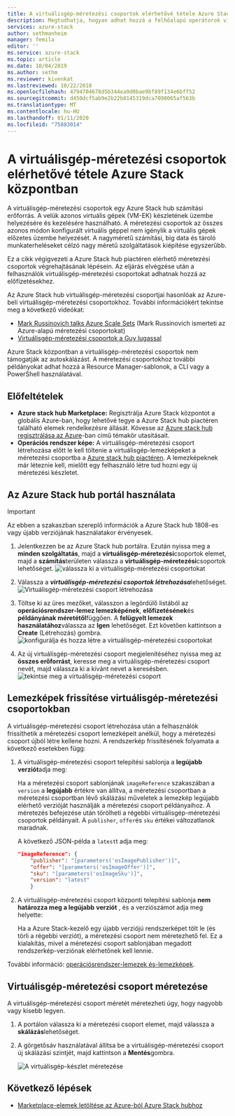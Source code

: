 ```yaml
---
title: A virtuálisgép-méretezési csoportok elérhetővé tétele Azure Stack központban | Microsoft Docs
description: Megtudhatja, hogyan adhat hozzá a felhőalapú operátorok virtuálisgép-méretezési csoportokat Azure Stack hub Marketplace-hez.
services: azure-stack
author: sethmanheim
manager: femila
editor: ''
ms.service: azure-stack
ms.topic: article
ms.date: 10/04/2019
ms.author: sethm
ms.reviewer: kivenkat
ms.lastreviewed: 10/22/2018
ms.openlocfilehash: 4794704678d5b344ea9d0bae9bf89f134e6bff52
ms.sourcegitcommit: d450dcf5ab9e2b22b8145319dca7098065af563b
ms.translationtype: MT
ms.contentlocale: hu-HU
ms.lasthandoff: 01/11/2020
ms.locfileid: "75883014"
---
```

# <a name="make-virtual-machine-scale-sets-available-in-azure-stack-hub"></a>A virtuálisgép-méretezési csoportok elérhetővé tétele Azure Stack központban

 
A virtuálisgép-méretezési csoportok egy Azure Stack hub számítási erőforrás. A velük azonos virtuális gépek (VM-EK) készletének üzembe helyezésére és kezelésére használható. A méretezési csoportok az összes azonos módon konfigurált virtuális géppel nem igénylik a virtuális gépek előzetes üzembe helyezését. A nagyméretű számítási, big data és tároló munkaterheléseket célzó nagy méretű szolgáltatások kiépítése egyszerűbb.

Ez a cikk végigvezeti a Azure Stack hub piactéren elérhető méretezési csoportok végrehajtásának lépésein. Az eljárás elvégzése után a felhasználók virtuálisgép-méretezési csoportokat adhatnak hozzá az előfizetésekhez.

Az Azure Stack hub virtuálisgép-méretezési csoportjai hasonlóak az Azure-beli virtuálisgép-méretezési csoportokhoz. További információkért tekintse meg a következő videókat:

* [Mark Russinovich talks Azure Scale Sets](https://channel9.msdn.com/Blogs/Regular-IT-Guy/Mark-Russinovich-Talks-Azure-Scale-Sets/) (Mark Russinovich ismerteti az Azure-alapú méretezési csoportokat)
* [Virtuálisgép-méretezési csoportok a Guy lugassal](https://channel9.msdn.com/Shows/Cloud+Cover/Episode-191-Virtual-Machine-Scale-Sets-with-Guy-Bowerman)

Azure Stack központban a virtuálisgép-méretezési csoportok nem támogatják az autoskálázást. A méretezési csoportokhoz további példányokat adhat hozzá a Resource Manager-sablonok, a CLI vagy a PowerShell használatával.

## <a name="prerequisites"></a>Előfeltételek

* **Azure stack hub Marketplace:** Regisztrálja Azure Stack központot a globális Azure-ban, hogy lehetővé tegye a Azure Stack hub piactéren található elemek rendelkezésre állását. Kövesse az [Azure stack hub regisztrálása az Azure](azure-stack-registration.md)-ban című témakör utasításait.
* **Operációs rendszer képe:** A virtuálisgép-méretezési csoport létrehozása előtt le kell töltenie a virtuálisgép-lemezképeket a méretezési csoportba a [Azure stack hub piactéren](azure-stack-download-azure-marketplace-item.md). A lemezképeknek már léteznie kell, mielőtt egy felhasználó létre tud hozni egy új méretezési készletet.

## <a name="use-the-azure-stack-hub-portal"></a>Az Azure Stack hub portál használata

>[!IMPORTANT]  
> Az ebben a szakaszban szereplő információk a Azure Stack hub 1808-es vagy újabb verziójának használatakor érvényesek. 

1. Jelentkezzen be az Azure Stack hub portálra. Ezután nyissa meg a **minden szolgáltatás**, majd a **virtuálisgép-méretezési**csoportok elemet, majd a **számítás**területen válassza a **virtuálisgép-méretezési**csoportok lehetőséget.
   ![válassza ki a virtuálisgép-méretezési csoportokat](media/azure-stack-compute-add-scalesets/all-services.png)

2. Válassza a ***virtuálisgép-méretezési csoportok létrehozása***lehetőséget.
   ![Virtuálisgép-méretezési csoport létrehozása](media/azure-stack-compute-add-scalesets/create-scale-set.png)

3. Töltse ki az üres mezőket, válasszon a legördülő listából az **operációsrendszer-lemez lemezképének**, **előfizetésének**és **példányának méretétől**függően. A **felügyelt lemezek használatához**válassza az **Igen** lehetőséget. Ezt követően kattintson a **Create** (Létrehozás) gombra.
    ![konfigurálja és hozza létre a virtuálisgép-méretezési csoportokat](media/azure-stack-compute-add-scalesets/create.png)

4. Az új virtuálisgép-méretezési csoport megjelenítéséhez nyissa meg az **összes erőforrást**, keresse meg a virtuálisgép-méretezési csoport nevét, majd válassza ki a kívánt nevet a keresésben.
   ![tekintse meg a virtuálisgép-méretezési csoport](media/azure-stack-compute-add-scalesets/search.png)

## <a name="update-images-in-a-virtual-machine-scale-set"></a>Lemezképek frissítése virtuálisgép-méretezési csoportokban

A virtuálisgép-méretezési csoport létrehozása után a felhasználók frissíthetik a méretezési csoport lemezképeit anélkül, hogy a méretezési csoport újból létre kellene hozni. A rendszerkép frissítésének folyamata a következő esetekben függ:

1. A virtuálisgép-méretezési csoport telepítési sablonja a **legújabb** **verziót**adja meg:  

   Ha a méretezési csoport sablonjának `imageReference` szakaszában a `version` a **legújabb** értékre van állítva, a méretezési csoportban a méretezési csoportban lévő skálázási műveletek a lemezkép legújabb elérhető verzióját használják a méretezési csoport példányaihoz. A méretezés befejezése után törölheti a régebbi virtuálisgép-méretezési csoportok példányait. A `publisher`, `offer`és `sku` értékei változatlanok maradnak.

   A következő JSON-példa a `latest`t adja meg:  

    ```json  
    "imageReference": {
        "publisher": "[parameters('osImagePublisher')]",
        "offer": "[parameters('osImageOffer')]",
        "sku": "[parameters('osImageSku')]",
        "version": "latest"
        }
    ```

2. A virtuálisgép-méretezési csoport központi telepítési sablonja **nem határozza meg a legújabb** **verziót** , és a verziószámot adja meg helyette:  

    Ha a Azure Stack-kezelő egy újabb verziójú rendszerképet tölt le (és törli a régebbi verziót), a méretezési csoport nem méretezhető fel. Ez a kialakítás, mivel a méretezési csoport sablonjában megadott rendszerkép-verziónak elérhetőnek kell lennie.  

További információ: [operációsrendszer-lemezek és-lemezképek](../user/azure-stack-compute-overview.md#operating-system-disks-and-images).  

## <a name="scale-a-virtual-machine-scale-set"></a>Virtuálisgép-méretezési csoport méretezése

A virtuálisgép-méretezési csoport méretét méretezheti úgy, hogy nagyobb vagy kisebb legyen.

1. A portálon válassza ki a méretezési csoport elemet, majd válassza a **skálázás**lehetőséget.

2. A görgetősáv használatával állítsa be a virtuálisgép-méretezési csoport új skálázási szintjét, majd kattintson a **Mentés**gombra.

     ![A virtuálisgép-készlet méretezése](media/azure-stack-compute-add-scalesets/scale.png)

## <a name="next-steps"></a>Következő lépések

* [Marketplace-elemek letöltése az Azure-ból Azure Stack hubhoz](azure-stack-download-azure-marketplace-item.md)
